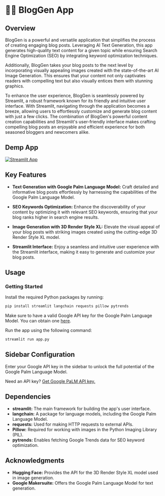 # 🦜🔗 BlogGen App

## Overview
BlogGen is a powerful and versatile application that simplifies the process of creating engaging blog posts. Leveraging AI Text Generation, this app generates high-quality text content for a given topic while ensuring Search Engine Optimization (SEO) by integrating keyword optimization techniques.

Additionally, BlogGen takes your blog posts to the next level by incorporating visually appealing images created with the state-of-the-art AI Image Generation. This ensures that your content not only captivates readers with compelling text but also visually entices them with stunning graphics.

To enhance the user experience, BlogGen is seamlessly powered by Streamlit, a robust framework known for its friendly and intuitive user interface. With Streamlit, navigating through the application becomes a breeze, allowing users to effortlessly customize and generate blog content with just a few clicks. The combination of BlogGen's powerful content creation capabilities and Streamlit's user-friendly interface makes crafting compelling blog posts an enjoyable and efficient experience for both seasoned bloggers and newcomers alike.

## Demp App
[![Streamlit App](https://static.streamlit.io/badges/streamlit_badge_black_white.svg)](https://ai-blog-generator.streamlit.app/)


## Key Features
- **Text Generation with Google Palm Language Model:** Craft detailed and informative blog posts effortlessly by harnessing the capabilities of the Google Palm Language Model.

- **SEO Keywords Optimization:** Enhance the discoverability of your content by optimizing it with relevant SEO keywords, ensuring that your blog ranks higher in search engine results.

- **Image Generation with 3D Render Style XL:** Elevate the visual appeal of your blog posts with striking images created using the cutting-edge 3D Render Style XL model.

- **Streamlit Interface:** Enjoy a seamless and intuitive user experience with the Streamlit interface, making it easy to generate and customize your blog posts.


## Usage
### Getting Started
Install the required Python packages by running:

``` bash
pip install streamlit langchain requests pillow pytrends
```
Make sure to have a valid Google API key for the Google Palm Language Model. You can obtain one [here](https://makersuite.google.com/app/apikey).

Run the app using the following command:

``` bash
streamlit run app.py
```

## Sidebar Configuration
Enter your Google API key in the sidebar to unlock the full potential of the Google Palm Language Model.

Need an API key? [Get Google PaLM API key.](https://makersuite.google.com/app/apikey)


## Dependencies

- **streamlit:** The main framework for building the app's user interface.
- **langchain:** A package for language models, including the Google Palm Language Model.
- **requests:** Used for making HTTP requests to external APIs.
- **Pillow:** Required for working with images in the Python Imaging Library (PIL).
- **pytrends:** Enables fetching Google Trends data for SEO keyword optimization.


## Acknowledgments
- **Hugging Face:** Provides the API for the 3D Render Style XL model used in image generation.
- **Google Makersuite:** Offers the Google Palm Language Model for text generation.


